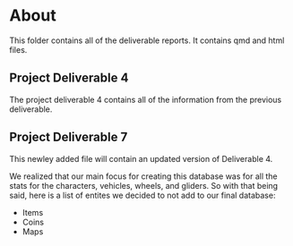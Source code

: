 # About

This folder contains all of the deliverable reports. It contains qmd and html files.

## Project Deliverable 4

The project deliverable 4 contains all of the information from the previous deliverable.

## Project Deliverable 7

This newley added file will contain an updated version of Deliverable 4. 

We realized that our main focus for creating this database was for all the stats for the characters, vehicles, wheels, and gliders.
So with that being said, here is a list of entites we decided to not add to our final database:

- Items
- Coins
- Maps